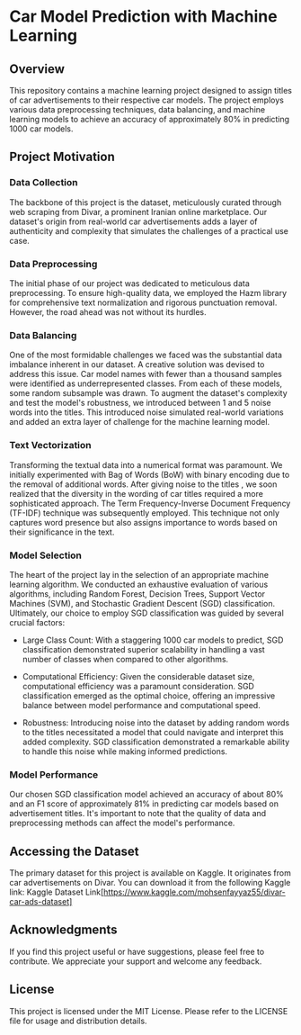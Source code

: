 # Car Model Prediction with Machine Learning

## Overview
This repository contains a machine learning project designed to assign titles of car advertisements to their respective car models. The project employs various data preprocessing techniques, data balancing, and machine learning models to achieve an accuracy of approximately 80% in predicting 1000 car models.

## Project Motivation
### Data Collection
The backbone of this project is the dataset, meticulously curated through web scraping from Divar, a prominent Iranian online marketplace. Our dataset's origin from real-world car advertisements adds a layer of authenticity and complexity that simulates the challenges of a practical use case.

### Data Preprocessing
The initial phase of our project was dedicated to meticulous data preprocessing. To ensure high-quality data, we employed the Hazm library for comprehensive text normalization and rigorous punctuation removal. However, the road ahead was not without its hurdles.

### Data Balancing
One of the most formidable challenges we faced was the substantial data imbalance inherent in our dataset. A creative solution was devised to address this issue. Car model names with fewer than a thousand samples were identified as underrepresented classes. From each of these models, some random subsample was drawn. To augment the dataset's complexity and test the model's robustness, we introduced between 1 and 5 noise words into the titles. This introduced noise simulated real-world variations and added an extra layer of challenge for the machine learning model.

### Text Vectorization
Transforming the textual data into a numerical format was paramount. We initially experimented with Bag of Words (BoW) with binary encoding due to the removal of additional words. After giving noise to the titles , we soon realized that the diversity in the wording of car titles required a more sophisticated approach. The Term Frequency-Inverse Document Frequency (TF-IDF) technique was subsequently employed. This technique not only captures word presence but also assigns importance to words based on their significance in the text.

### Model Selection
The heart of the project lay in the selection of an appropriate machine learning algorithm. We conducted an exhaustive evaluation of various algorithms, including Random Forest, Decision Trees, Support Vector Machines (SVM), and Stochastic Gradient Descent (SGD) classification. Ultimately, our choice to employ SGD classification was guided by several crucial factors:

* Large Class Count: With a staggering 1000 car models to predict, SGD classification demonstrated superior scalability in handling a vast number of classes when compared to other algorithms.

* Computational Efficiency: Given the considerable dataset size, computational efficiency was a paramount consideration. SGD classification emerged as the optimal choice, offering an impressive balance between model performance and computational speed.

* Robustness: Introducing noise into the dataset by adding random words to the titles necessitated a model that could navigate and interpret this added complexity. SGD classification demonstrated a remarkable ability to handle this noise while making informed predictions.

### Model Performance
Our chosen SGD classification model achieved an accuracy of about 80% and an F1 score of approximately 81% in predicting car models based on advertisement titles. It's important to note that the quality of data and preprocessing methods can affect the model's performance.

## Accessing the Dataset
The primary dataset for this project is available on Kaggle. It originates from car advertisements on Divar. You can download it from the following Kaggle link: Kaggle Dataset Link[https://www.kaggle.com/mohsenfayyaz55/divar-car-ads-dataset]

## Acknowledgments
If you find this project useful or have suggestions, please feel free to contribute. We appreciate your support and welcome any feedback.

## License
This project is licensed under the MIT License. Please refer to the LICENSE file for usage and distribution details.

